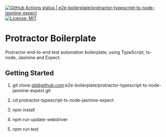 [![GitHub Actions status | e2e-boilerplate/protractor-typescript-ts-node-jasmine-expect](https://github.com/e2e-boilerplate/protractor-typescript-ts-node-jasmine-expect/workflows/protractor-typescript-ts-node-jasmine-expect/badge.svg)](https://github.com/e2e-boilerplate/protractor-typescript-ts-node-jasmine-expect/actions?workflow=protractor-typescript-ts-node-jasmine-expect) [![License: MIT](https://img.shields.io/badge/License-MIT-yellow.svg)](https://opensource.org/licenses/MIT)

# Protractor Boilerplate

Protractor end-to-end test automation boilerplate, using TypeScript, ts-node, Jasmine and Expect.

## Getting Started

1. git clone git@github.com:e2e-boilerplate/protractor-typescript-ts-node-jasmine-expect.git

2. cd protractor-typescript-ts-node-jasmine-expect

3. npm install

4. npm run update-webdriver

5. npm run test
